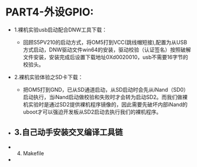 # PART4-外设GPIO:

  - 1.裸机实验usb启动配合DNW工具下载：
    - 回顾S5PV210的启动方式，将OM5打到VCC(跳线帽短接),配置为从USB方式启动，DNW驱动文件win64的安装，驱动校验（认证签名）按照破解文件安装，安装完成后设置下载地址0Xd0020010，usb不需要16字节的校验头。
    
  - 2.裸机实验体验之SD卡下载：  
    - 把OM5打到GND，已从SD通道启动，从SD启动时会先从iNand（SD0）启动执行，当iNand启动做校验和失败时才会转为启动SD2。而我们做裸机实验时是通过SD2提供裸机程序镜像的，因此需要先破坏内部iNand的uboot才可以强迫开发板从SD2启动去执行我们的裸机程序。
    
  - 3.自己动手安装交叉编译工具链
    - 
  - 4. Makefile
  - 
